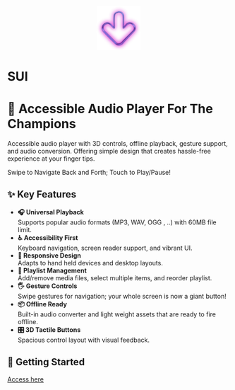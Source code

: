 <p align="center">
  <img width="20%" height="20%" src="assets/icons/arrow.png"> 
</p>

# SUI

# 🎵 Accessible Audio Player For The Champions

Accessible audio player with 3D controls, offline playback, gesture support, and audio conversion. Offering simple design that creates hassle-free experience at your finger tips.

Swipe to Navigate Back and Forth; Touch to Play/Pause!

## ✨ Key Features

- **🎧 Universal Playback**  
  Supports popular audio formats (MP3, WAV, OGG , ..) with 60MB file limit.
- **♿ Accessibility First**  
  Keyboard navigation, screen reader support, and vibrant UI.
- **📱 Responsive Design**  
  Adapts to hand held devices and desktop layouts.
- **🔄 Playlist Management**  
  Add/remove media files, select multiple items, and reorder playlist.
- **🖐️ Gesture Controls**  
  Swipe gestures for navigation; your whole screen is now a giant button!
- **📦 Offline Ready**  
  Built-in audio converter and light weight assets that are ready to fire offline.
- **🎛️ 3D Tactile Buttons**  
  Spacious control layout with visual feedback.

## 🚀 Getting Started

[Access here](https://ammopy.github.io/sui/)
